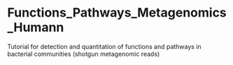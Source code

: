 # Functions_Pathways_Metagenomics_Humann
Tutorial for detection and quantitation of functions and pathways in bacterial communities (shotgun metagenomic reads)
